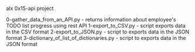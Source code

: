 alx 0x15-api project

0-gather_data_from_an_API.py - returns information about employee's TODO list progress using rest API
1-export_to_CSV.py - script exports data in the CSV format
2-export_to_JSON.py - script to exports data in the JSON format
3-dictionary_of_list_of_dictionaries.py - script to exports data in the JSON format
